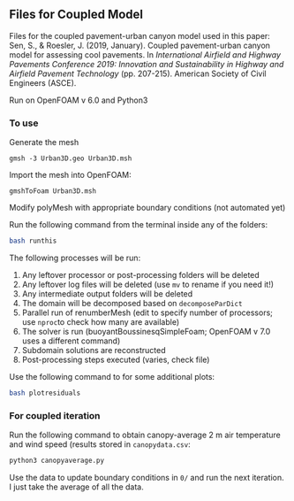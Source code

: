 ## Files for Coupled Model

Files for the coupled pavement-urban canyon model used in this paper:
Sen, S., & Roesler, J. (2019, January). Coupled pavement-urban canyon model for assessing cool pavements. In *International Airfield and Highway Pavements Conference 2019: Innovation and Sustainability in Highway and Airfield Pavement Technology* (pp. 207-215). American Society of Civil Engineers (ASCE).

Run on OpenFOAM v 6.0 and Python3

### To use 
Generate the mesh

```
gmsh -3 Urban3D.geo Urban3D.msh
```

Import the mesh into OpenFOAM:

```
gmshToFoam Urban3D.msh
```
Modify polyMesh with appropriate boundary conditions (not automated yet)

Run the following command from the terminal inside any of the folders:

```bash
bash runthis
```

The following processes will be run:

1. Any leftover processor or post-processing folders will be deleted
2. Any leftover log files will be deleted (use `mv` to rename if you need it!)
3. Any intermediate output folders will be deleted
4. The domain will be decomposed based on `decomposeParDict`
5. Parallel run of renumberMesh (edit to specify number of processors; use `nproc`to check how many are available)
6. The solver is run (buoyantBoussinesqSimpleFoam; OpenFOAM v 7.0 uses a different command)
7. Subdomain solutions are reconstructed 
8. Post-processing steps executed (varies, check file)

Use the following command to for some additional plots:

```bash
bash plotresiduals
```

### For coupled iteration
Run the following command to obtain canopy-average 2 m air temperature and wind speed (results stored in `canopydata.csv`:

```python
python3 canopyaverage.py
```

Use the data to update boundary conditions in `0/` and run the next iteration. I just take the average of all the data. 